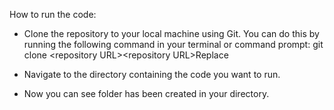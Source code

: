 How to run the code:

- Clone the repository to your local machine using Git. You can do this by running the following command in your terminal or command prompt:
git clone &lt;repository URL&gt;&lt;repository URL&gt;Replace

- Navigate to the directory containing the code you want to run.

- Now you can see folder has been created in your directory.
